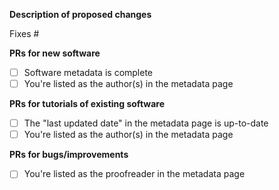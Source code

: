**Description of proposed changes**

<!-- Please describe changes proposed and **why** you made them -->

<!-- If fixing an issue, put the issue number after the # below (no spaces). -->

Fixes #

**PRs for new software**

- [ ] Software metadata is complete
- [ ] You're listed as the author(s) in the metadata page

**PRs for tutorials of existing software**

- [ ] The "last updated date" in the metadata page is up-to-date
- [ ] You're listed as the author(s) in the metadata page

**PRs for bugs/improvements**

- [ ] You're listed as the proofreader in the metadata page
